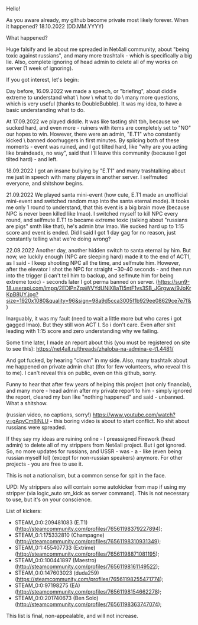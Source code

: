 Hello!

As you aware already, my github become private most likely forever. 
When it happened? 18.10.2022 (DD.MM.YYYY)

What happened?

Huge falsify and lie about me spreaded in Net4all community, about "being toxic against russians", and many more trashtalk - which is specifically a big lie. Also, complete ignoring of head admin to delete all of my works on server (1 week of ignoring).

If you got interest, let's begin:

Day before, 16.09.2022 we made a speech, or "briefing", about diddle extreme to understand what \ how \ what to do \ many more questions, which is very useful (thanks to DoubleBubble). It was my idea, to have a basic understanding what to do.

At 17.09.2022 we played diddle. It was like tasting shit tbh, because we sucked hard, and even more - ruiners with items are completely set to "NO" our hopes to win. However, there were an admin, "E.T1" who constantly kicked \ banned doorhuggers in first minutes. By splicing both of these moments - event was ruined, and I got tilted hard, like "why are you acting like braindeads, no way", said that I'll leave this community (because I got tilted hard) - and left.

18.09.2022 I got an insane bullying by "E.T1" and many trashtalking about me just in speech with many players in another server. I selfmuted everyone, and shitshow begins.

21.09.2022 We played santa mini-event (how cute, E.T1 made an unofficial mini-event and switched random map into the santa eternal mode). It tooks me only 1 round to understand, that this event is a big brain move (because NPC is never been killed like lmao). I switched myself to kill NPC every round, and selfmute E.T1 to became extreme toxic (talking about "russians are pigs" smth like that), he's admin btw lmao. We sucked hard up to 1:15 score and event is ended. Did I said I got 1 day gag for no reason, just constantly telling what we're doing wrong? 

22.09.2022 Another day, another hidden switch to santa eternal by him. But now, we luckily enough (NPC are sleeping hard) made it to the end of ACT1, as I said - I keep shooting NPC all the time, and selfmute him. However, after the elevator I shot the NPC for straight ~30-40 seconds - and then run into the trigger (i can't tell him to backup, and selfmute him for being extreme toxic) - seconds later I got perma banned on server. (https://sun9-18.userapi.com/impg/2EDlPnZqaWVYdUNiX8aTI5ntF1vs3SB_JGrgww/9JoKrKpB8UY.jpg?size=1920x1080&quality=96&sign=98a9d5cca3005f1b929ee08629ce7e7f&)

Inarguably, it was my fault (need to wait a little more but who cares i got gagged lmao). But they still won ACT I. So i don't care. Even after shit leading with 1:15 score and zero understanding why we failing.

Some time later, I made an report about this (you must be registered on site to see this): https://net4all.ru/threads/zhaloba-na-admina-e-t1.4481/

And got fucked, by hearing "clown" in my side. Also, many trashtalk about me happened on private admin chat (thx for few volunteers, who reveal this to me). I can't reveal this on public, even on this github, sorry.

Funny to hear that after few years of helping this project (not only financial), and many more - head admin after my private report to him - simply ignored the report, cleared my ban like "nothing happened" and said - unbanned. What a shitshow.

(russian video, no captions, sorry!) https://www.youtube.com/watch?v=gApvCm8iNLU - this boring video is about to start conflict. No shit about russians were spreaded. 

If they say my ideas are ruining online - I preassigned Firework (head admin) to delete all of my strippers from Net4all project. But i got ignored. So, no more updates for russians, and 
USSR - was - a - like (even being russian myself lol) (except for non-russian speakers) anymore. For other projects - you are free to use it.

This is not a nationalism, but a common sense for spit in the face.

UPD: My strippers also will contain some autokicker from map if using my stripper (via logic_auto sm_kick as server command). This is not necessary to use, but it's on your conscience.

List of kickers:

- STEAM_0:0:209481083 (E.T1) (http://steamcommunity.com/profiles/76561198379227894);
- STEAM_0:1:175332810 (Champagne) (http://steamcommunity.com/profiles/76561198310931349);
- STEAM_0:1:455407733 (Extrime) (http://steamcommunity.com/profiles/76561198871081195);
- STEAM_0:0:100441897 (Maestro) (http://steamcommunity.com/profiles/76561198161149522);
- STEAM_0:0:147603023 (duda259) (https://steamcommunity.com/profiles/76561198255471774);
- STEAM_0:0:97198275 (EA) (http://steamcommunity.com/profiles/76561198154662278);
- STEAM_0:0:201740673 (Ben Solo) (http://steamcommunity.com/profiles/76561198363747074);

This list is final, non-appealable, and will not increase.
